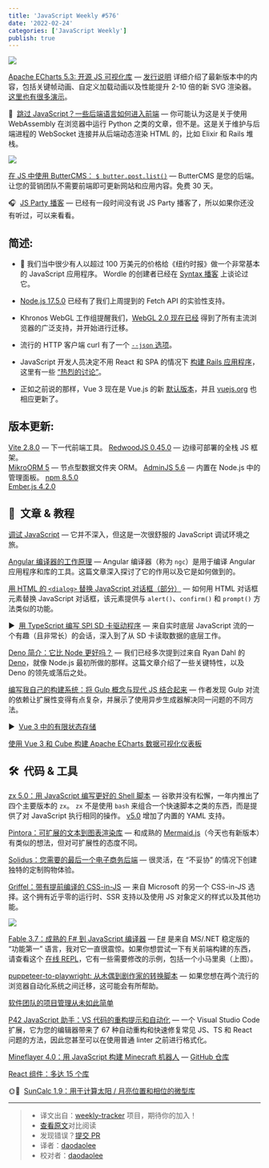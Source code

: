 ```yaml
---
title: 'JavaScript Weekly #576'
date: '2022-02-24'
categories: ['JavaScript Weekly']
publish: true
---
```


![](https://res.cloudinary.com/cpress/image/upload/w_1280,e_sharpen:60/molnign58vhxczqaa4pt.jpg)

<!--以上是预览信息，图片一张或限制百字左右，前者优先，全文请使用二级及以下标题-->
<!-- more -->

[Apache ECharts 5.3: 开源 JS 可视化库](https://javascriptweekly.com/link/119760/web "echarts.apache.org") — [发行说明](https://javascriptweekly.com/link/119761/web) 详细介绍了最新版本中的内容，包括关键帧动画、自定义加载动画以及性能提升 2-10 倍的新 SVG 渲染器。[这里也有很多演示](https://javascriptweekly.com/link/119762/web)。

🥊  [跳过 JavaScript？一些后端语言如何进入前端](https://javascriptweekly.com/link/119706/web "github.com") — 你可能认为这是关于使用 WebAssembly 在浏览器中运行 Python 之类的文章，但不是。这是关于维护与后端进程的 WebSocket 连接并从后端动态渲染 HTML 的，比如 Elixir 和 Rails 堆栈。

![](https://copm.s3.amazonaws.com/79ea00da.png)

[在 JS 中使用 ButterCMS： `$ butter.post.list()`](https://javascriptweekly.com/link/119707/web "buttercms.com") — ButterCMS 是您的后端。让您的营销团队不需要前端即可更新网站和应用内容。免费 30 天。

🎧  [JS Party 播客](https://javascriptweekly.com/link/119763/web "changelog.com") — 已经有一段时间没有说 JS Party 播客了，所以如果你还没有听过，可以来看看。

## **简述:**

*   🤑 我们当中很少有人以超过 100 万美元的价格给《纽约时报》做一个非常基本的 JavaScript 应用程序。 Wordle 的创建者已经在 [Syntax 播客](https://javascriptweekly.com/link/119708/web) 上谈论过它。
    
*   [Node.js 17.5.0](https://javascriptweekly.com/link/119709/web) 已经有了我们上周提到的 Fetch API 的实验性支持。
    
*   Khronos WebGL 工作组提醒我们，[WebGL 2.0 现在已经](https://javascriptweekly.com/link/119710/web) 得到了所有主流浏览器的广泛支持，并开始进行迁移。
    
*   流行的 HTTP 客户端 curl 有了一个 [`--json` 选项](https://javascriptweekly.com/link/119711/web)。
    
*   JavaScript 开发人员决定不用 React 和 SPA 的情况下 [构建 Rails 应用程序](https://javascriptweekly.com/link/119712/web)，这里有一些 [“热烈的讨论”](https://javascriptweekly.com/link/119714/web)。
    
*   正如之前说的那样，Vue 3 现在是 Vue.js 的新 [默认版本](https://javascriptweekly.com/link/119716/web)，并且 [vuejs.org](https://javascriptweekly.com/link/119718/web) 也相应更新了。
    

## **版本更新:**

[Vite 2.8.0](https://javascriptweekly.com/link/119767/web) — 下一代前端工具。
[RedwoodJS 0.45.0](https://javascriptweekly.com/link/119720/web) — 边缘可部署的全栈 JS 框架。  
[MikroORM 5](https://javascriptweekly.com/link/119722/web) — 节点型数据文件夹 ORM。
[AdminJS 5.6](https://javascriptweekly.com/link/119724/web) — 内置在 Node.js 中的管理面板。
[npm 8.5.0](https://javascriptweekly.com/link/119726/web)  
[Ember.js 4.2.0](https://javascriptweekly.com/link/119728/web)

## 📒  文章 & 教程

[调试 JavaScript](https://javascriptweekly.com/link/119733/web "flaviocopes.com") — 它并不深入，但这是一次很舒服的 JavaScript 调试环境之旅。

[Angular 编译器的工作原理](https://javascriptweekly.com/link/119734/web "blog.angular.io") — Angular 编译器（称为 `ngc`）是用于编译 Angular 应用程序和库的工具。这篇文章深入探讨了它的作用以及它是如何做到的。

[用 HTML 的 `<dialog>` 替换 JavaScript 对话框（部分）](https://javascriptweekly.com/link/119735/web "css-tricks.com") — 如何用 HTML 对话框元素替换 JavaScript 对话框，该元素提供与 `alert()`、`confirm()` 和 `prompt()` 方法类似的功能。

▶  [用 TypeScript 编写 SPI SD 卡驱动程序](https://javascriptweekly.com/link/119737/web "www.youtube.com") — 来自实时底层 JavaScript 流的一个有趣（且非常长）的会话，深入到了从 SD 卡读取数据的底层工作。

[Deno 简介：它比 Node 更好吗？](https://javascriptweekly.com/link/119738/web "blog.appsignal.com") — 我们已经多次提到过来自 Ryan Dahl 的 [Deno](https://javascriptweekly.com/link/119739/web)，就像 Node.js 最初所做的那样。这篇文章介绍了一些关键特性，以及 Deno 的领先或落后之处。

[编写我自己的构建系统：将 Gulp 概念与现代 JS 结合起来](https://javascriptweekly.com/link/119740/web "palant.info") — 作者发现 Gulp 对流的依赖让扩展性变得有点复杂，并展示了使用异步生成器解决同一问题的不同方法。

▶  [Vue 3 中的有限状态存储](https://javascriptweekly.com/link/119741/web)  

[使用 Vue 3 和 Cube 构建 Apache ECharts 数据可视化仪表板](https://javascriptweekly.com/link/119742/web)  

## 🛠  代码 & 工具

[zx 5.0：用 JavaScript 编写更好的 Shell 脚本](https://javascriptweekly.com/link/119743/web "github.com") — 谷歌并没有松懈，一年内推出了四个主要版本的 `zx`。 `zx` 不是使用 `bash` 来组合一个快速脚本之类的东西，而是提供了对 JavaScript 执行相同的操作。 [v5.0](https://javascriptweekly.com/link/119744/web) 增加了内置的 YAML 支持。

[Pintora：可扩展的文本到图表渲染库](https://javascriptweekly.com/link/119747/web "github.com") — 和成熟的 [Mermaid.js](https://javascriptweekly.com/link/119748/web)（今天也有新版本）有类似的想法，但对可扩展性的态度不同。

[Solidus：您需要的最后一个电子商务后端](https://javascriptweekly.com/link/119746/web "solidus.io") — 很灵活，在 “不妥协” 的情况下创建独特的定制购物体验。

[Griffel：带有提前编译的 CSS-in-JS](https://javascriptweekly.com/link/119745/web "github.com") — 来自 Microsoft 的另一个 CSS-in-JS 选择。这个拥有近乎零的运行时、SSR 支持以及使用 JS 对象定义的样式以及其他功能。

![](https://res.cloudinary.com/cpress/image/upload/w_1280,e_sharpen:60/dj87qbptlina52invyla.jpg)

[Fable 3.7：成熟的 F# 到 JavaScript 编译器](https://javascriptweekly.com/link/119751/web "fable.io") — [F#](https://javascriptweekly.com/link/119752/web) 是来自 MS/.NET 稳定版的 “功能第一” 语言，我对它一直很震惊。如果你想尝试一下有关前端构建的东西，请查看这个 [在线 REPL](https://javascriptweekly.com/link/119753/web)，它有一些需要修改的示例，包括一个小马里奥（上图）。

[puppeteer-to-playwright: 从木偶到剧作家的转换脚本](https://javascriptweekly.com/link/119755/web "github.com") — 如果您想在两个流行的浏览器自动化系统之间迁移，这可能会有所帮助。

[软件团队的项目管理从未如此简单](https://javascriptweekly.com/link/119754/web "shortcut.com")

[P42 JavaScript 助手：VS 代码的重构提示和自动化](https://javascriptweekly.com/link/119768/web "marketplace.visualstudio.com") — 一个 Visual Studio Code 扩展，它为您的编辑器带来了 67 种自动重构和快速修复常见 JS、TS 和 React 问题的方法，因此您甚至可以在使用普通 linter 之前进行格式化。

[Mineflayer 4.0：用 JavaScript 构建 Minecraft 机器人](https://javascriptweekly.com/link/119756/web) — [GitHub 仓库](https://javascriptweekly.com/link/119757/web)  

[React 组件：多达 15 个库](https://javascriptweekly.com/link/119758/web)  

🌞🌝  [SunCalc 1.9：用于计算太阳 / 月亮位置和相位的微型库](https://javascriptweekly.com/link/119759/web)  

---
> * 译文出自：[weekly-tracker](https://github.com/FEDarling/weekly-tracker) 项目，期待你的加入！
> * [查看原文](https://javascriptweekly.com/issues/576)对比阅读
> * 发现错误？[提交 PR](https://github.com/FEDarling/weekly-tracker/blob/main/weeklys/javascript_weekly/576)
> * 译者：[daodaolee](https://github.com/daodaolee)
> * 校对者：[daodaolee](https://github.com/daodaolee)
